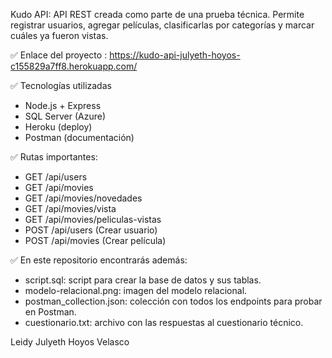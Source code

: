 Kudo API:
API REST creada como parte de una prueba técnica. Permite registrar usuarios, agregar películas, clasificarlas por categorías y marcar cuáles ya fueron vistas.

✅ Enlace del proyecto : https://kudo-api-julyeth-hoyos-c155829a7ff8.herokuapp.com/

✅ Tecnologías utilizadas

- Node.js + Express
- SQL Server (Azure)
- Heroku (deploy)
- Postman (documentación)

✅ Rutas importantes:
- GET /api/users
- GET /api/movies
- GET /api/movies/novedades
- GET /api/movies/vista
- GET /api/movies/peliculas-vistas
- POST /api/users (Crear usuario)
- POST /api/movies (Crear película)

✅ En este repositorio encontrarás además:
- script.sql: script para crear la base de datos y sus tablas.
- modelo-relacional.png: imagen del modelo relacional.
- postman_collection.json: colección con todos los endpoints para probar en Postman.
- cuestionario.txt: archivo con las respuestas al cuestionario técnico.

Leidy Julyeth Hoyos Velasco
